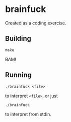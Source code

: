 # brainfuck

Created as a coding exercise.

## Building

```
make
```

BAM!

## Running

```
./brainfuck <file>
```

to interpret `<file>`, or just

```
./brainfuck
```

to interpret from stdin.
